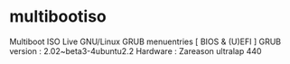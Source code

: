 # multibootiso
Multiboot ISO Live GNU/Linux 
GRUB menuentries [ BIOS & (U)EFI ]
GRUB version : 2.02~beta3-4ubuntu2.2
Hardware     : Zareason ultralap 440
